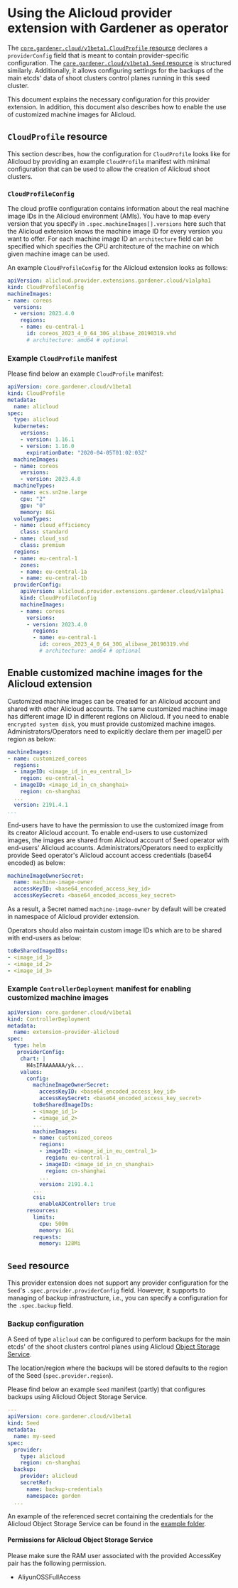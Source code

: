 # Using the Alicloud provider extension with Gardener as operator

The [`core.gardener.cloud/v1beta1.CloudProfile` resource](https://github.com/gardener/gardener/blob/master/example/30-cloudprofile.yaml) declares a `providerConfig` field that is meant to contain provider-specific configuration.
The [`core.gardener.cloud/v1beta1.Seed` resource](https://github.com/gardener/gardener/blob/master/example/50-seed.yaml) is structured similarly.
Additionally, it allows configuring settings for the backups of the main etcds' data of shoot clusters control planes running in this seed cluster.

This document explains the necessary configuration for this provider extension. In addition, this document also describes how to enable the use of customized machine images for Alicloud.

## `CloudProfile` resource

This section describes, how the configuration for `CloudProfile` looks like for Alicloud by providing an example `CloudProfile` manifest with minimal configuration that can be used to allow the creation of Alicloud shoot clusters.

### `CloudProfileConfig`

The cloud profile configuration contains information about the real machine image IDs in the Alicloud environment (AMIs).
You have to map every version that you specify in `.spec.machineImages[].versions` here such that the Alicloud extension knows the machine image ID for every version you want to offer.
For each machine image ID an `architecture` field can be specified which specifies the CPU architecture of the machine on which given machine image can be used.

An example `CloudProfileConfig` for the Alicloud extension looks as follows:

```yaml
apiVersion: alicloud.provider.extensions.gardener.cloud/v1alpha1
kind: CloudProfileConfig
machineImages:
- name: coreos
  versions:
  - version: 2023.4.0
    regions:
    - name: eu-central-1
      id: coreos_2023_4_0_64_30G_alibase_20190319.vhd
      # architecture: amd64 # optional
```

### Example `CloudProfile` manifest

Please find below an example `CloudProfile` manifest:

```yaml
apiVersion: core.gardener.cloud/v1beta1
kind: CloudProfile
metadata:
  name: alicloud
spec:
  type: alicloud
  kubernetes:
    versions:
    - version: 1.16.1
    - version: 1.16.0
      expirationDate: "2020-04-05T01:02:03Z"
  machineImages:
  - name: coreos
    versions:
    - version: 2023.4.0
  machineTypes:
  - name: ecs.sn2ne.large
    cpu: "2"
    gpu: "0"
    memory: 8Gi
  volumeTypes:
  - name: cloud_efficiency
    class: standard
  - name: cloud_ssd
    class: premium
  regions:
  - name: eu-central-1
    zones:
    - name: eu-central-1a
    - name: eu-central-1b
  providerConfig:
    apiVersion: alicloud.provider.extensions.gardener.cloud/v1alpha1
    kind: CloudProfileConfig
    machineImages:
    - name: coreos
      versions:
      - version: 2023.4.0
        regions:
        - name: eu-central-1
          id: coreos_2023_4_0_64_30G_alibase_20190319.vhd
          # architecture: amd64 # optional
```

## Enable customized machine images for the Alicloud extension

Customized machine images can be created for an Alicloud account and shared with other Alicloud accounts. 
The same customized machine image has different image ID in different regions on Alicloud.
If you need to enable `encrypted system disk`, you must provide customized machine images.
Administrators/Operators need to explicitly declare them per imageID per region as below:

```yaml
machineImages:
- name: customized_coreos
  regions:
  - imageID: <image_id_in_eu_central_1>
    region: eu-central-1
  - imageID: <image_id_in_cn_shanghai>
    region: cn-shanghai
  ...
  version: 2191.4.1
...
```

End-users have to have the permission to use the customized image from its creator Alicloud account. To enable end-users to use customized images, the images are shared from Alicloud account of Seed operator with end-users' Alicloud accounts. Administrators/Operators need to explicitly provide Seed operator's Alicloud account access credentials (base64 encoded) as below:

```yaml
machineImageOwnerSecret:
  name: machine-image-owner
  accessKeyID: <base64_encoded_access_key_id>
  accessKeySecret: <base64_encoded_access_key_secret>
```

As a result, a Secret named `machine-image-owner` by default will be created in namespace of Alicloud provider extension.

Operators should also maintain custom image IDs which are to be shared with end-users as below:

```yaml
toBeSharedImageIDs:
- <image_id_1>
- <image_id_2>
- <image_id_3>
```

### Example `ControllerDeployment` manifest for enabling customized machine images

```yaml
apiVersion: core.gardener.cloud/v1beta1
kind: ControllerDeployment
metadata:
  name: extension-provider-alicloud
spec:
  type: helm
   providerConfig:
    chart: |
      H4sIFAAAAAAA/yk...
    values:
      config:
        machineImageOwnerSecret:
          accessKeyID: <base64_encoded_access_key_id>
          accessKeySecret: <base64_encoded_access_key_secret>
        toBeSharedImageIDs:
        - <image_id_1>
        - <image_id_2>
        ...
        machineImages:
        - name: customized_coreos
          regions:
          - imageID: <image_id_in_eu_central_1>
            region: eu-central-1
          - imageID: <image_id_in_cn_shanghai>
            region: cn-shanghai
          ...
          version: 2191.4.1
        ...
        csi:
          enableADController: true
      resources:
        limits:
          cpu: 500m
          memory: 1Gi
        requests:
          memory: 128Mi
```

## `Seed` resource

This provider extension does not support any provider configuration for the `Seed`'s `.spec.provider.providerConfig` field.
However, it supports to managing of backup infrastructure, i.e., you can specify a configuration for the `.spec.backup` field.

### Backup configuration

A Seed of type `alicloud` can be configured to perform backups for the main etcds' of the shoot clusters control planes using Alicloud [Object Storage Service](https://www.alibabacloud.com/help/doc-detail/31817.htm).

The location/region where the backups will be stored defaults to the region of the Seed (`spec.provider.region`).

Please find below an example `Seed` manifest (partly) that configures backups using Alicloud Object Storage Service.

```yaml
---
apiVersion: core.gardener.cloud/v1beta1
kind: Seed
metadata:
  name: my-seed
spec:
  provider:
    type: alicloud
    region: cn-shanghai
  backup:
    provider: alicloud
    secretRef:
      name: backup-credentials
      namespace: garden
  ...
```
An example of the referenced secret containing the credentials for the Alicloud Object Storage Service can be found in the [example folder](https://github.com/gardener/gardener-extension-provider-alicloud/blob/master/example/30-etcd-backup-secret.yaml).

#### Permissions for Alicloud Object Storage Service

Please make sure the RAM user associated with the provided AccessKey pair has the following permission. 
- AliyunOSSFullAccess
